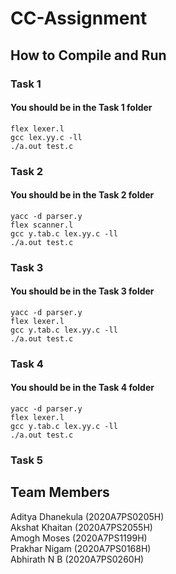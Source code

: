 # CC-Assignment

## How to Compile and Run 

### Task 1 
#### You should be in the Task 1 folder
`flex lexer.l`  
`gcc lex.yy.c -ll`  
`./a.out test.c`

### Task 2
#### You should be in the Task 2 folder
`yacc -d parser.y`  
`flex scanner.l`  
`gcc y.tab.c lex.yy.c -ll`  
`./a.out test.c`

### Task 3
#### You should be in the Task 3 folder
`yacc -d parser.y`  
`flex lexer.l`  
`gcc y.tab.c lex.yy.c -ll`  
`./a.out test.c`

### Task 4
#### You should be in the Task 4 folder
`yacc -d parser.y`  
`flex lexer.l`  
`gcc y.tab.c lex.yy.c -ll`  
`./a.out test.c`

### Task 5




## Team Members
Aditya Dhanekula (2020A7PS0205H)  
Akshat Khaitan (2020A7PS2055H)  
Amogh Moses (2020A7PS1199H)  
Prakhar Nigam (2020A7PS0168H)  
Abhirath N B (2020A7PS0260H)




